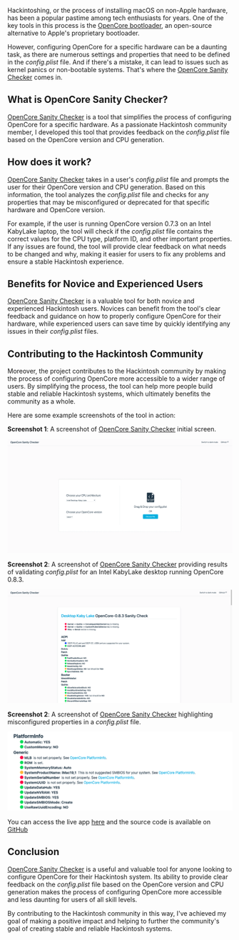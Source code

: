 Hackintoshing, or the process of installing macOS on non-Apple hardware, has been a popular pastime among tech enthusiasts for years. One of the key tools in this process is the [OpenCore bootloader](https://dortania.github.io/OpenCore-Install-Guide), an open-source alternative to Apple's proprietary bootloader.

However, configuring OpenCore for a specific hardware can be a daunting task, as there are numerous settings and properties that need to be defined in the *config.plist* file. And if there's a mistake, it can lead to issues such as kernel panics or non-bootable systems. That's where the [OpenCore Sanity Checker](https://velickovicdj.github.io/opencore) comes in. 

## What is OpenCore Sanity Checker?

[OpenCore Sanity Checker](https://velickovicdj.github.io/opencore) is a tool that simplifies the process of configuring OpenCore for a specific hardware. As a passionate Hackintosh community member, I developed this tool that provides feedback on the *config.plist* file based on the OpenCore version and CPU generation.

## How does it work?

[OpenCore Sanity Checker](https://velickovicdj.github.io/opencore) takes in a user's *config.plist* file and prompts the user for their OpenCore version and CPU generation. Based on this information, the tool analyzes the *config.plist* file and checks for any properties that may be misconfigured or deprecated for that specific hardware and OpenCore version.

For example, if the user is running OpenCore version 0.7.3 on an Intel KabyLake laptop, the tool will check if the *config.plist* file contains the correct values for the CPU type, platform ID, and other important properties. If any issues are found, the tool will provide clear feedback on what needs to be changed and why, making it easier for users to fix any problems and ensure a stable Hackintosh experience.

## Benefits for Novice and Experienced Users

[OpenCore Sanity Checker](https://velickovicdj.github.io/opencore) is a valuable tool for both novice and experienced Hackintosh users. Novices can benefit from the tool's clear feedback and guidance on how to properly configure OpenCore for their hardware, while experienced users can save time by quickly identifying any issues in their *config.plist* files.

## Contributing to the Hackintosh Community

Moreover, the project contributes to the Hackintosh community by making the process of configuring OpenCore more accessible to a wider range of users. By simplifying the process, the tool can help more people build stable and reliable Hackintosh systems, which ultimately benefits the community as a whole.

Here are some example screenshots of the tool in action:

**Screenshot 1**: A screenshot of [OpenCore Sanity Checker](https://velickovicdj.github.io/opencore) initial screen.

![Screenshot 1](/blog/posts/images/opencore-sanity-checker/screenshot1.png)

**Screenshot 2**: A screenshot of [OpenCore Sanity Checker](https://velickovicdj.github.io/opencore) providing results of validating *config.plist* for an Intel KabyLake desktop running OpenCore 0.8.3.

![Screenshot 2](/blog/posts/images/opencore-sanity-checker/screenshot2.png)

**Screenshot 2**: A screenshot of [OpenCore Sanity Checker](https://velickovicdj.github.io/opencore) highlighting misconfigured properties in a *config.plist* file.

![Screenshot 3](/blog/posts/images/opencore-sanity-checker/screenshot3.png)

You can access the live app [here](https://velickovicdj.github.io/opencore) and the source code is available on [GitHub](https://github.com/velickovicdj/OpenCore-Sanity-Checker)

## Conclusion

[OpenCore Sanity Checker](https://velickovicdj.github.io/opencore) is a useful and valuable tool for anyone looking to configure OpenCore for their Hackintosh system. Its ability to provide clear feedback on the *config.plist* file based on the OpenCore version and CPU generation makes the process of configuring OpenCore more accessible and less daunting for users of all skill levels. 

By contributing to the Hackintosh community in this way, I've achieved my goal of making a positive impact and helping to further the community's goal of creating stable and reliable Hackintosh systems.